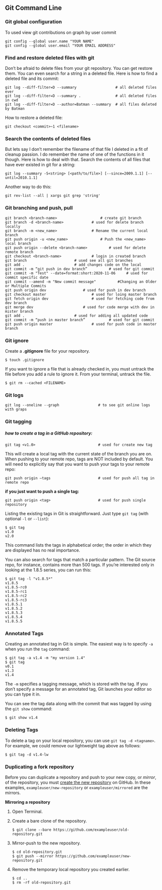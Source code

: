 ## Git Command Line



### **Git global configuration**

To used view git contributions on graph by user commit

```
git config --global user.name "YOUR NAME"
git config --global user.email "YOUR EMAIL ADDRESS"
```



### **Find and restore deleted files with git**

Don’t be afraid to delete files from your git repository. You can get restore them. You can even search for a string in a deleted file. Here is how to find a deleted file and its commit:

```
git log --diff-filter=D --summary                  # all deleted files ever
git log --diff-filter=D --summary .                # all deleted files in cwd 
git log --diff-filter=D --author=Batman --summary  # all files deleted by Batman
```

How to restore a deleted file:

```
git checkout <commit>~1 <filename>
```



###  **Search the contents of deleted files**

But lets say I don’t remember the filename of that file I deleted in a fit of cleanup passion. I do remember the name of one of the functions in it though. Here is how to deal with that. Search the contents of all files that have ever existed in git for a string:

```
git log --summary -S<string> [<path/to/file>] [--since=2009.1.1] [--until=2010.1.1]
```

Another way to do this:

```
git rev-list --all | xargs git grep 'string'
```



###  **Git branching and push, pull**

```
git branch <branch-name>         			# create git branch
git branch -d <branch-name>				# used for delete branch locally
git branch -m <new_name>				# Rename the current local branch
git push origin -u <new_name>				# Push the <new_name> local branch
git push origin --delete <branch-name>			# used for delete remote branch
git checkout <branch-name>				# login in created branch 
git branch						# used see all git branches
git add .						# add changes code on the local
git commit -m “git push in dev branch”   		# used for git commit
git commit -m "Test" --date=format:short:2020-11-06  	# used for commit specific date
git commit --amend -m "New commit message"  		#Changing an Older or Multiple Commits
git push origin dev	 				# used for push in dev branch
git checkout master 					# used for loing master branch
git fetch origin dev					# used for fetching code from dev branch
git merge dev						# used for code merge with dev in mister branch
git add .						# used for adding all updated code
git commit -m “push in master branch”  			# used for git commit 
git push origin master 					# used for push code in master branch
```



### **Git ignore**

Create a **.gitignore** file for your repository.

```
$ touch .gitignore
```

If you want to ignore a file that is already checked in, you must untrack the file before you add a rule to ignore it. From your terminal, untrack the file.

```
$ git rm --cached <FILENAME>
```



###  **Git logs**

`git log --oneline --graph					# to see git online logs with graps`



### **Git tagging**

#####  how to create a tag in a GitHub repository:

`git tag <v1.0>								# used for create new tag`

This will create a local tag with the current state of the branch you are on. When pushing to your remote repo, tags are NOT included by default. You will need to explicitly say that you want to push your tags to your remote repo:

`git push origin –tags						# used for push all tag in remote repo`

**if you just want to push a single tag:**

`git push origin <tag>						# used for push single repository`




Listing the existing tags in Git is straightforward. Just type `git tag` (with optional `-l` or `--list`):

```
$ git tag
v1.0
v2.0
```

This command lists the tags in alphabetical order; the order in which they are displayed has no real importance.

You can also search for tags that match a particular pattern. The Git source repo, for instance, contains more than 500 tags. If you’re interested only in looking at the 1.8.5 series, you can run this:

```
$ git tag -l "v1.8.5*"
v1.8.5
v1.8.5-rc0
v1.8.5-rc1
v1.8.5-rc2
v1.8.5-rc3
v1.8.5.1
v1.8.5.2
v1.8.5.3
v1.8.5.4
v1.8.5.5
```



###  **Annotated Tags**

Creating an annotated tag in Git is simple. The easiest way is to specify `-a` when you run the `tag` command:

```
$ git tag -a v1.4 -m "my version 1.4"
$ git tag
v0.1
v1.3
v1.4
```

The `-m` specifies a tagging message, which is stored with the tag. If you don’t specify a message for an annotated tag, Git launches your editor so you can type it in.

You can see the tag data along with the commit that was tagged by using the `git show` command:

```
$ git show v1.4
```



### **Deleting Tags**

To delete a tag on your local repository, you can use `git tag -d <tagname>`. For example, we could remove our lightweight tag above as follows:

```
$ git tag -d v1.4-lw
```



###  **Duplicating a fork repository**

Before you can duplicate a repository and push to your new copy, or *mirror*, of the repository, you must [create the new repository](https://docs.github.com/en/free-pro-team@latest/articles/creating-a-new-repository) on GitHub. In these examples, `exampleuser/new-repository` or `exampleuser/mirrored` are the mirrors.

**Mirroring a repository**

1. Open Terminal.

2. Create a bare clone of the repository.

   ```shell
   $ git clone --bare https://github.com/exampleuser/old-repository.git
   ```

3. Mirror-push to the new repository.

   ```shell
   $ cd old-repository.git
   $ git push --mirror https://github.com/exampleuser/new-repository.git
   ```

4. Remove the temporary local repository you created earlier.

   ```shell
   $ cd ..
   $ rm -rf old-repository.git
   ```